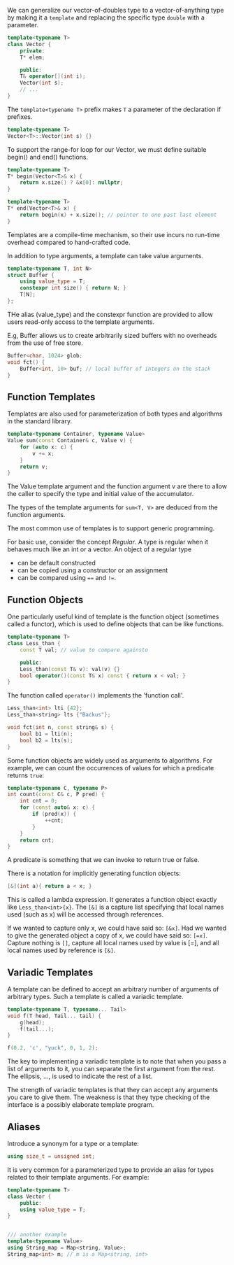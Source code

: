 We can generalize our vector-of-doubles type to a vector-of-anything type by
making it a `template` and replacing the specific type `double` with a
parameter.

```cpp
template<typename T>
class Vector {
    private:
    T* elem;

    public:
    T& operator[](int i);
    Vector(int s);
    // ...
}
```

The `template<typename T>` prefix makes `T` a parameter of the declaration if
prefixes.

```cpp
template<typename T>
Vector<T>::Vector(int s) {}
```

To support the range-for loop for our Vector, we must define suitable begin()
and end() functions.

```cpp
template<typename T>
T* begin(Vector<T>& x) {
    return x.size() ? &x[0]: nullptr;
}

template<typename T>
T* end(Vector<T>& x) {
    return begin(x) + x.size(); // pointer to one past last element
}
```

Templates are a compile-time mechanism, so their use incurs no run-time overhead
compared to hand-crafted code.

In addition to type arguments, a template can take value arguments.

```cpp
template<typename T, int N>
struct Buffer {
    using value_type = T;
    constexpr int size() { return N; }
    T[N];
};
```

THe alias (value_type) and the constexpr function are provided to allow users
read-only access to the template arguments.

E.g, Buffer allows us to create arbitrarily sized buffers with no overheads from
the use of free store.

```cpp
Buffer<char, 1024> glob;
void fct() {
    Buffer<int, 10> buf; // local buffer of integers on the stack
}
```

## Function Templates
Templates are also used for parameterization of both types and algorithms in the
standard library.

```cpp
template<typename Container, typename Value>
Value sum(const Container& c, Value v) {
    for (auto x: c) {
        v += x;
    }
    return v;
}
```
The Value template argument and the function argument v are there to allow the
caller to specify the type and initial value of the accumulator.

The types of the template arguments for `sum<T, V>` are deduced from the
function arguments.

The most common use of templates is to support generic programming.


For basic use, consider the concept _Regular_. A type is regular when it behaves
much like an int or a vector. An object of a regular type

- can be default constructed
- can be copied using a constructor or an assignment
- can be compared using `==` and `!=`.

## Function Objects
One particularly useful kind of template is the function object (sometimes
called a functor), which is used to define objects that can be like functions.

```cpp
template<typename T>
class Less_than {
    const T val; // value to compare againsto

    public:
    Less_than(const T& v): val(v) {}
    bool operator()(const T& x) const { return x < val; }
}
```

The function called `operator()` implements the 'function call'.

```cpp
Less_than<int> lti {42};
Less_than<string> lts {"Backus"};

void fct(int n, const string& s) {
    bool b1 = lti(n);
    bool b2 = lts(s);
}
```

Some function objects are widely used as arguments to algorithms. For example,
we can count the occurrences of values for which a predicate returns `true`:

```cpp
template<typename C, typename P>
int count(const C& c, P pred) {
    int cnt = 0;
    for (const auto& x: c) {
        if (pred(x)) {
            ++cnt;
        }
    }
    return cnt;
}
```

A predicate is something that we can invoke to return true or false.

There is a notation for implicitly generating function objects:

```cpp
[&](int a){ return a < x; }
```

This is called a lambda expression. It generates a function object exactly like
`Less_than<int>{x}`. The `[&]` is a capture list specifying that local names
used (such as x) will be accessed through references.

If we wanted to capture only x, we could have said so: `[&x]`. Had we wanted to
give the generated object a copy of x, we could have said so: `[=x]`. Capture
nothing is `[]`, capture all local names used by value is [=], and all local
names used by reference is `[&]`.

## Variadic Templates
A template can be defined to accept an arbitrary number of arguments of
arbitrary types. Such a template is called a variadic template.

```cpp
template<typename T, typename... Tail>
void f(T head, Tail... tail) {
    g(head);
    f(tail...);
}

f(0.2, 'c', "yuck", 0, 1, 2);
```

The key to implementing a variadic template is to note that when you pass a list
of arguments to it, you can separate the first argument from the rest. The
ellipsis, ..., is used to indicate the rest of a list.

The strength of variadic templates is that they can accept any arguments you
care to give them. The weakness is that they type checking of the interface is a
possibly elaborate template program.

## Aliases
Introduce a synonym for a type or a template:

```cpp
using size_t = unsigned int;
```

It is very common for a parameterized type to provide an alias for types related
to their template arguments. For example:

```cpp
template<typename T>
class Vector {
    public:
    using value_type = T;
}


/// another example
template<typename Value>
using String_map = Map<string, Value>;
String_map<int> m; // m is a Map<string, int>
```
